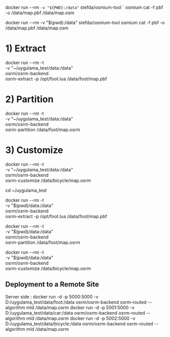 docker run --rm `
    -v "${PWD}:/data" `
    stefda/osmium-tool `
    osmium cat -f pbf -o /data/map.pbf /data/map.osm




docker run --rm -v "$(pwd):/data" stefda/osmium-tool osmium cat -f pbf -o /data/map.pbf /data/map.osm


# 1) Extract
docker run --rm -t \
  -v "~/uygulama_test/data:/data" \
  osrm/osrm-backend \
  osrm-extract -p /opt/foot.lua /data/foot/map.pbf

# 2) Partition
docker run --rm -t \
  -v "~/uygulama_test/data:/data" \
  osrm/osrm-backend \
  osrm-partition /data/foot/map.osrm

# 3) Customize
docker run --rm -t \
  -v "~/uygulama_test/data:/data" \
  osrm/osrm-backend \
  osrm-customize /data/bicycle/map.osrm







  cd ~/uygulama_test

docker run --rm -t \
  -v "$(pwd)/data:/data" \
  osrm/osrm-backend \
  osrm-extract -p /opt/foot.lua /data/foot/map.pbf

docker run --rm -t \
  -v "$(pwd)/data:/data" \
  osrm/osrm-backend \
  osrm-partition /data/foot/map.osrm

docker run --rm -t \
  -v "$(pwd)/data:/data" \
  osrm/osrm-backend \
  osrm-customize /data/bicycle/map.osrm

## Deployment to a Remote Site
Server side : docker run -d -p 5000:5000 -v D:/uygulama_test/data/foot:/data osrm/osrm-backend osrm-routed --algorithm mld /data/map.osrm
docker run -d -p 5001:5000 -v D:/uygulama_test/data/car:/data osrm/osrm-backend osrm-routed --algorithm mld /data/map.osrm
docker run -d -p 5002:5000 -v D:/uygulama_test/data/bicycle:/data osrm/osrm-backend osrm-routed --algorithm mld /data/map.osrm